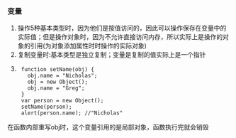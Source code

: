 ### 变量
1. 操作5种基本类型时，因为他们是按值访问的，因此可以操作保存在变量中的实际值；但是操作对象时，因为不允许直接访问内存，所以实际上是操作的对象的引用(为对象添加属性时时操作的实际对象)
2. 复制变量时:基本类型是独立复制；变量是复制的值实际上是一个指针
3.     
		function setName(obj) {
	      obj.name = "Nicholas";
	      obj = new Object();
	      obj.name = "Greg";
	    }
	    var person = new Object();
	    setName(person);
	    alert(person.name); //"Nicholas"
在函数内部重写obj时，这个变量引用的是局部对象，函数执行完就会销毁
